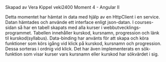 Skapad av Vera Kippel veki2400
Moment 4 - Angular II

Detta momentet har hämtat in data med hjälp av en HttpClient i en service. Datan hämtades och använde ett interface enligt json-datan.
I courses-sidan så har en tabell skapats med alla kurser i webbutvecklings-programmet. Tabellen innehåller kurskod, kursnamn, progression och länk til kurskod(syllabus). 
Data-binding har använts för att skapa och köra funktioner som körs igång vid klick på kurskod, kursnamn och progression. Dessa sorteras i ordnig vid klick.
Det har även implementerats en sök-funktion som visar kurser vars kursnamn eller kurskod har sökvärdet i sig.
